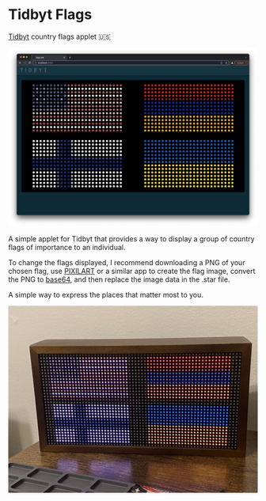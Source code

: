 # Tidbyt Flags
<a href="https://tidbyt.com/" target="_blank">Tidbyt</a> country flags applet 🇺🇸
 
![Alt](./flags.png "render my flags")

A simple applet for Tidbyt that provides a way to display a group of country flags of importance to an individual.

To change the flags displayed, I recommend downloading a PNG of your chosen flag, use <a href="https://www.pixilart.com/" target="_blank">PIXILART</a> or a similar app to create the flag image, convert the PNG to <a href="https://onlinepngtools.com/convert-png-to-base64" target="_blank">base64</a>, and then replace the image data in the .star file.

A simple way to express the places that matter most to you.

![Alt](./flags.jpg "my flags")
